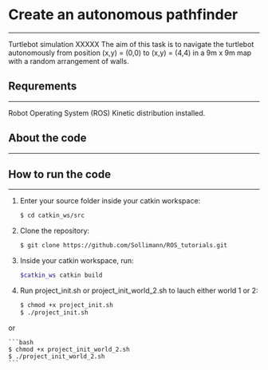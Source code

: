# Create an autonomous pathfinder #
--------------------------
Turtlebot simulation XXXXX The aim of this task is to navigate the turtlebot autonomously from position (x,y) = (0,0) to (x,y) = (4,4) in a 9m x 9m map with a random arrangement of walls.


## Requrements ##
--------------------------
Robot Operating System (ROS) Kinetic distribution installed. 


## About the code ## 
-------------------------


## How to run the code ## 
-------------------------
1. Enter your source folder inside your catkin workspace:
	```bash
	$ cd catkin_ws/src
	```

2. Clone the repository: 
	```bash
	$ git clone https://github.com/Sollimann/ROS_tutorials.git
	```

3. Inside your catkin workspace, run:
	```bash
	$catkin_ws catkin build
	```

4. Run project\_init.sh or project\_init\_world_2.sh to lauch either world 1 or 2:
	```bash
	$ chmod +x project_init.sh
	$ ./project_init.sh
	```
or

	```bash
	$ chmod +x project_init_world_2.sh
	$ ./project_init_world_2.sh
	```

